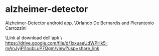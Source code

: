 # alzheimer-detector


Alzheimer-Detector android app. 
\\Orlando De Bernardis and Pierantonio Carrozzini 

\\Link al download dell'apk 
\\ https://drive.google.com/file/d/1xxuaeUdWPHk5-mAnJyjPi1oubLuP7Qgm/view?usp=share_link
